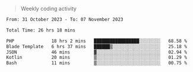 > Weekly coding activity
<!--START_SECTION:waka-->

```txt
From: 31 October 2023 - To: 07 November 2023

Total Time: 26 hrs 18 mins

PHP              18 hrs 2 mins   █████████████████░░░░░░░░   68.58 %
Blade Template   6 hrs 37 mins   ██████▒░░░░░░░░░░░░░░░░░░   25.18 %
JSON             46 mins         ▓░░░░░░░░░░░░░░░░░░░░░░░░   02.94 %
Kotlin           20 mins         ▒░░░░░░░░░░░░░░░░░░░░░░░░   01.29 %
Bash             11 mins         ▒░░░░░░░░░░░░░░░░░░░░░░░░   00.75 %
```

<!--END_SECTION:waka-->

